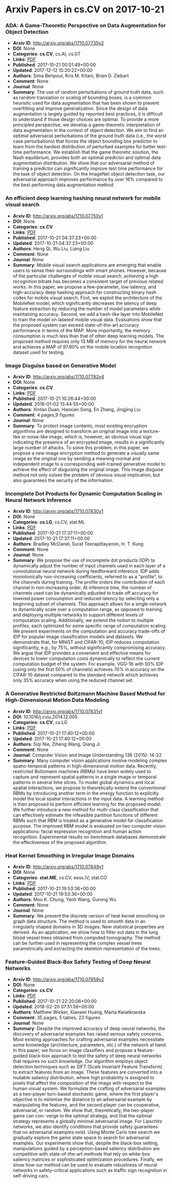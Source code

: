 # Arxiv Papers in cs.CV on 2017-10-21
### ADA: A Game-Theoretic Perspective on Data Augmentation for Object Detection
- **Arxiv ID**: http://arxiv.org/abs/1710.07735v2
- **DOI**: None
- **Categories**: **cs.CV**, cs.AI, cs.GT
- **Links**: [PDF](http://arxiv.org/pdf/1710.07735v2)
- **Published**: 2017-10-21 00:51:49+00:00
- **Updated**: 2017-12-12 15:20:22+00:00
- **Authors**: Sima Behpour, Kris M. Kitani, Brian D. Ziebart
- **Comment**: None
- **Journal**: None
- **Summary**: The use of random perturbations of ground truth data, such as random translation or scaling of bounding boxes, is a common heuristic used for data augmentation that has been shown to prevent overfitting and improve generalization. Since the design of data augmentation is largely guided by reported best practices, it is difficult to understand if those design choices are optimal. To provide a more principled perspective, we develop a game-theoretic interpretation of data augmentation in the context of object detection. We aim to find an optimal adversarial perturbations of the ground truth data (i.e., the worst case perturbations) that forces the object bounding box predictor to learn from the hardest distribution of perturbed examples for better test-time performance. We establish that the game theoretic solution, the Nash equilibrium, provides both an optimal predictor and optimal data augmentation distribution. We show that our adversarial method of training a predictor can significantly improve test time performance for the task of object detection. On the ImageNet object detection task, our adversarial approach improves performance by over 16\% compared to the best performing data augmentation method



### An efficient deep learning hashing neural network for mobile visual search
- **Arxiv ID**: http://arxiv.org/abs/1710.07750v1
- **DOI**: None
- **Categories**: **cs.CV**
- **Links**: [PDF](http://arxiv.org/pdf/1710.07750v1)
- **Published**: 2017-10-21 04:37:23+00:00
- **Updated**: 2017-10-21 04:37:23+00:00
- **Authors**: Heng Qi, Wu Liu, Liang Liu
- **Comment**: None
- **Journal**: None
- **Summary**: Mobile visual search applications are emerging that enable users to sense their surroundings with smart phones. However, because of the particular challenges of mobile visual search, achieving a high recognition bitrate has becomes a consistent target of previous related works. In this paper, we propose a few-parameter, low-latency, and high-accuracy deep hashing approach for constructing binary hash codes for mobile visual search. First, we exploit the architecture of the MobileNet model, which significantly decreases the latency of deep feature extraction by reducing the number of model parameters while maintaining accuracy. Second, we add a hash-like layer into MobileNet to train the model on labeled mobile visual data. Evaluations show that the proposed system can exceed state-of-the-art accuracy performance in terms of the MAP. More importantly, the memory consumption is much less than that of other deep learning models. The proposed method requires only $13$ MB of memory for the neural network and achieves a MAP of $97.80\%$ on the mobile location recognition dataset used for testing.



### Image Disguise based on Generative Model
- **Arxiv ID**: http://arxiv.org/abs/1710.07782v4
- **DOI**: None
- **Categories**: **cs.CV**
- **Links**: [PDF](http://arxiv.org/pdf/1710.07782v4)
- **Published**: 2017-10-21 10:26:44+00:00
- **Updated**: 2018-01-02 13:44:55+00:00
- **Authors**: Xintao Duan, Haoxian Song, En Zhang, Jingjing Liu
- **Comment**: 4 pages,9 figures
- **Journal**: None
- **Summary**: To protect image contents, most existing encryption algorithms are designed to transform an original image into a texture-like or noise-like image, which is, however, an obvious visual sign indicating the presence of an encrypted image, results in a significantly large number of attacks. To solve this problem, in this paper, we propose a new image encryption method to generate a visually same image as the original one by sending a meaning-normal and independent image to a corresponding well-trained generative model to achieve the effect of disguising the original image. This image disguise method not only solves the problem of obvious visual implication, but also guarantees the security of the information.



### Incomplete Dot Products for Dynamic Computation Scaling in Neural Network Inference
- **Arxiv ID**: http://arxiv.org/abs/1710.07830v1
- **DOI**: None
- **Categories**: **cs.LG**, cs.CV, stat.ML
- **Links**: [PDF](http://arxiv.org/pdf/1710.07830v1)
- **Published**: 2017-10-21 17:37:11+00:00
- **Updated**: 2017-10-21 17:37:11+00:00
- **Authors**: Bradley McDanel, Surat Teerapittayanon, H. T. Kung
- **Comment**: None
- **Journal**: None
- **Summary**: We propose the use of incomplete dot products (IDP) to dynamically adjust the number of input channels used in each layer of a convolutional neural network during feedforward inference. IDP adds monotonically non-increasing coefficients, referred to as a "profile", to the channels during training. The profile orders the contribution of each channel in non-increasing order. At inference time, the number of channels used can be dynamically adjusted to trade off accuracy for lowered power consumption and reduced latency by selecting only a beginning subset of channels. This approach allows for a single network to dynamically scale over a computation range, as opposed to training and deploying multiple networks to support different levels of computation scaling. Additionally, we extend the notion to multiple profiles, each optimized for some specific range of computation scaling. We present experiments on the computation and accuracy trade-offs of IDP for popular image classification models and datasets. We demonstrate that, for MNIST and CIFAR-10, IDP reduces computation significantly, e.g., by 75%, without significantly compromising accuracy. We argue that IDP provides a convenient and effective means for devices to lower computation costs dynamically to reflect the current computation budget of the system. For example, VGG-16 with 50% IDP (using only the first 50% of channels) achieves 70% in accuracy on the CIFAR-10 dataset compared to the standard network which achieves only 35% accuracy when using the reduced channel set.



### A Generative Restricted Boltzmann Machine Based Method for High-Dimensional Motion Data Modeling
- **Arxiv ID**: http://arxiv.org/abs/1710.07831v1
- **DOI**: 10.1016/j.cviu.2014.12.005
- **Categories**: **cs.CV**, cs.LG
- **Links**: [PDF](http://arxiv.org/pdf/1710.07831v1)
- **Published**: 2017-10-21 17:40:12+00:00
- **Updated**: 2017-10-21 17:40:12+00:00
- **Authors**: Siqi Nie, Ziheng Wang, Qiang Ji
- **Comment**: None
- **Journal**: Computer Vision and Image Understanding 136 (2015): 14-22
- **Summary**: Many computer vision applications involve modeling complex spatio-temporal patterns in high-dimensional motion data. Recently, restricted Boltzmann machines (RBMs) have been widely used to capture and represent spatial patterns in a single image or temporal patterns in several time slices. To model global dynamics and local spatial interactions, we propose to theoretically extend the conventional RBMs by introducing another term in the energy function to explicitly model the local spatial interactions in the input data. A learning method is then proposed to perform efficient learning for the proposed model. We further introduce a new method for multi-class classification that can effectively estimate the infeasible partition functions of different RBMs such that RBM is treated as a generative model for classification purpose. The improved RBM model is evaluated on two computer vision applications: facial expression recognition and human action recognition. Experimental results on benchmark databases demonstrate the effectiveness of the proposed algorithm.



### Heat Kernel Smoothing in Irregular Image Domains
- **Arxiv ID**: http://arxiv.org/abs/1710.07849v1
- **DOI**: None
- **Categories**: **stat.ME**, cs.CV, eess.IV, stat.CO
- **Links**: [PDF](http://arxiv.org/pdf/1710.07849v1)
- **Published**: 2017-10-21 19:53:36+00:00
- **Updated**: 2017-10-21 19:53:36+00:00
- **Authors**: Moo K. Chung, Yanli Wang, Gurong Wu
- **Comment**: None
- **Journal**: None
- **Summary**: We present the discrete version of heat kernel smoothing on graph data structure. The method is used to smooth data in an irregularly shaped domains in 3D images.   New statistical properties are derived. As an application, we show how to filter out data in the lung blood vessel trees obtained from computed tomography. The method can be further used in representing the complex vessel trees parametrically and extracting the skeleton representation of the trees.



### Feature-Guided Black-Box Safety Testing of Deep Neural Networks
- **Arxiv ID**: http://arxiv.org/abs/1710.07859v2
- **DOI**: None
- **Categories**: **cs.CV**
- **Links**: [PDF](http://arxiv.org/pdf/1710.07859v2)
- **Published**: 2017-10-21 22:20:06+00:00
- **Updated**: 2018-02-20 07:51:56+00:00
- **Authors**: Matthew Wicker, Xiaowei Huang, Marta Kwiatkowska
- **Comment**: 35 pages, 5 tables, 23 figures
- **Journal**: None
- **Summary**: Despite the improved accuracy of deep neural networks, the discovery of adversarial examples has raised serious safety concerns. Most existing approaches for crafting adversarial examples necessitate some knowledge (architecture, parameters, etc.) of the network at hand. In this paper, we focus on image classifiers and propose a feature-guided black-box approach to test the safety of deep neural networks that requires no such knowledge. Our algorithm employs object detection techniques such as SIFT (Scale Invariant Feature Transform) to extract features from an image. These features are converted into a mutable saliency distribution, where high probability is assigned to pixels that affect the composition of the image with respect to the human visual system. We formulate the crafting of adversarial examples as a two-player turn-based stochastic game, where the first player's objective is to minimise the distance to an adversarial example by manipulating the features, and the second player can be cooperative, adversarial, or random. We show that, theoretically, the two-player game can con- verge to the optimal strategy, and that the optimal strategy represents a globally minimal adversarial image. For Lipschitz networks, we also identify conditions that provide safety guarantees that no adversarial examples exist. Using Monte Carlo tree search we gradually explore the game state space to search for adversarial examples. Our experiments show that, despite the black-box setting, manipulations guided by a perception-based saliency distribution are competitive with state-of-the-art methods that rely on white-box saliency matrices or sophisticated optimization procedures. Finally, we show how our method can be used to evaluate robustness of neural networks in safety-critical applications such as traffic sign recognition in self-driving cars.



